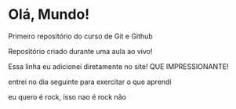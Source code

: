 
# Olá, Mundo!
 Primeiro repositório do curso de Git e Github

Repositório criado durante uma aula ao vivo!

Essa linha eu adicionei diretamente no site! QUE IMPRESSIONANTE!

entrei no dia seguinte para exercitar o que aprendi 

eu quero é rock, isso nao é rock não